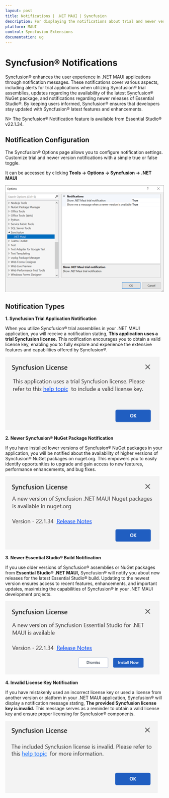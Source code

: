 ```yaml
---
layout: post
title: Notifications | .NET MAUI | Syncfusion
description: For displaying the notifications about trial and newer version update information for Syncfusion applications.
platform: MAUI
control: Syncfusion Extensions
documentation: ug
---
```


# Syncfusion® Notifications

Syncfusion® enhances the user experience in .NET MAUI applications through notification messages. These notifications cover various aspects, including alerts for trial applications when utilizing Syncfusion® trial assemblies, updates regarding the availability of the latest Syncfusion® NuGet package, and notifications regarding newer releases of Essential Studio®. By keeping users informed, Syncfusion® ensures that developers stay updated with Syncfusion® latest features and enhancements.

N> The Syncfusion® Notification feature is available from Essential Studio® v22.1.34.

## Notification Configuration

The Syncfusion® Options page allows you to configure notification settings. Customize trial and newer version notifications with a simple true or false toggle.

It can be accessed by clicking **Tools -> Options -> Syncfusion -> .NET MAUI**

   ![Option Page](images/maui_optionPage.png)

## Notification Types

**1. Syncfusion Trial Application Notification**

When you utilize Syncfusion® trial assemblies in your .NET MAUI application, you will receive a notification stating, **This application uses a trial Syncfusion license.** This notification encourages you to obtain a valid license key, enabling you to fully explore and experience the extensive features and capabilities offered by Syncfusion®.

   ![Trial Notification](images/maui_trial.png)

**2. Newer Syncfusion® NuGet Package Notification**

If you have installed lower versions of Syncfusion® NuGet packages in your application, you will be notified about the availability of higher versions of Syncfusion® NuGet packages on nuget.org. This empowers you to easily identify opportunities to upgrade and gain access to new features, performance enhancements, and bug fixes.

   ![NuGet Notification](images/maui_nuget.png)

**3. Newer Essential Studio® Build Notification**

If you use older versions of Syncfusion® assemblies or NuGet packages from **Essential Studio® .NET MAUI,** Syncfusion® will notify you about new releases for the latest Essential Studio® build. Updating to the newest version ensures access to recent features, enhancements, and important updates, maximizing the capabilities of Syncfusion® in your .NET MAUI development projects.

   ![Build Notification](images/maui_build.png)

**4. Invalid License Key Notification**

If you have mistakenly used an incorrect license key or used a license from another version or platform in your .NET MAUI application, Syncfusion® will display a notification message stating, **The provided Syncfusion license key is invalid.** This message serves as a reminder to obtain a valid license key and ensure proper licensing for Syncfusion® components.

   ![Invalid Notification](images/maui_invalid.png)

  



